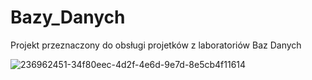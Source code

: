 # Bazy_Danych

Projekt przeznaczony do obsługi projetków z laboratoriów Baz Danych

![236962451-34f80eec-4d2f-4e6d-9e7d-8e5cb4f11614](https://user-images.githubusercontent.com/48280082/237061802-a6efb233-41dc-451e-8591-d8f9f96471b9.png)
